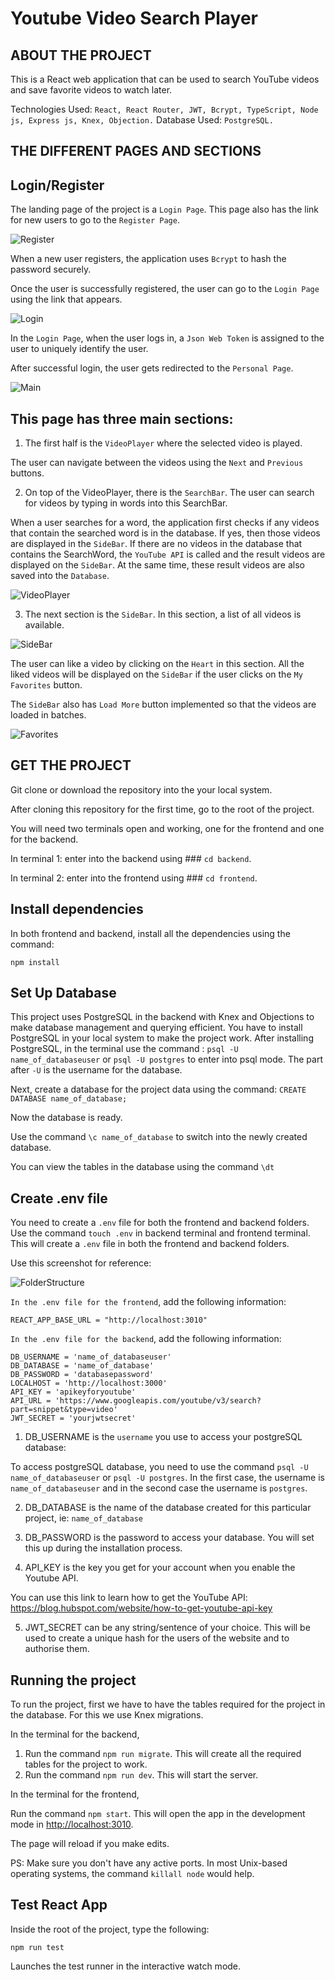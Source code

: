 # Youtube Video Search Player

## ABOUT THE PROJECT

This is a React web application that can be used to search YouTube videos and save favorite videos to watch later.

Technologies Used: `React, React Router, JWT, Bcrypt, TypeScript, Node js, Express js, Knex, Objection.`
Database Used: `PostgreSQL.`

## THE DIFFERENT PAGES AND SECTIONS

## Login/Register

The landing page of the project is a `Login Page`. This page also has the link for new users to go to the `Register Page`.

![Register](images/register.png?raw=true "Register")

When a new user registers, the application uses `Bcrypt` to hash the password securely.

Once the user is successfully registered, the user can go to the `Login Page` using the link that appears.

![Login](images/login.png?raw=true "Login")

In the `Login Page`, when the user logs in, a `Json Web Token` is assigned to the user to uniquely identify the user.

After successful login, the user gets redirected to the `Personal Page`.

![Main](images/main.png?raw=true "Main")

## This page has three main sections:

1. The first half is the `VideoPlayer` where the selected video is played.

The user can navigate between the videos using the `Next` and `Previous` buttons.

2. On top of the VideoPlayer, there is the `SearchBar`. The user can search for videos by typing in words into this SearchBar.

When a user searches for a word, the application first checks if any videos that contain the searched word is in the database. If yes, then those videos are displayed in the `SideBar`. If there are no videos in the database that contains the SearchWord, the `YouTube API` is called and the result videos are displayed on the `SideBar`. At the same time, these result videos are also saved into the `Database`.

![VideoPlayer](images/videoplayer-search.png?raw=true "VideoPlayer")

3. The next section is the `SideBar`. In this section, a list of all videos is available.

![SideBar](images/sidebar.png?raw=true "SideBar")

The user can like a video by clicking on the `Heart` in this section. All the liked videos will be displayed on the `SideBar` if the user clicks on the `My Favorites` button.

The `SideBar` also has `Load More` button implemented so that the videos are loaded in batches.

![Favorites](images/favorites.png?raw=true "Favorites")

## GET THE PROJECT

Git clone or download the repository into the your local system.

After cloning this repository for the first time, go to the root of the project.

You will need two terminals open and working, one for the frontend and one for the backend.

In terminal 1: enter into the backend using ### `cd backend`.

In terminal 2: enter into the frontend using ### `cd frontend`.

## Install dependencies

In both frontend and backend, install all the dependencies using the command:

```
npm install

```

## Set Up Database

This project uses PostgreSQL in the backend with Knex and Objections to make database management and querying efficient.
You have to install PostgreSQL in your local system to make the project work.
After installing PostgreSQL, in the terminal use the command : `psql -U name_of_databaseuser` or `psql -U postgres` to enter into psql mode. The part after `-U` is the username for the database.

Next, create a database for the project data using the command: `CREATE DATABASE name_of_database;`

Now the database is ready.

Use the command `\c name_of_database` to switch into the newly created database.

You can view the tables in the database using the command `\dt`

## Create .env file

You need to create a `.env` file for both the frontend and backend folders.
Use the command `touch .env` in backend terminal and frontend terminal. This will create a `.env` file in both the frontend and backend folders.

Use this screenshot for reference:

![FolderStructure](images/folderstructure.png?raw=true "FolderStructure")

`In the .env file for the frontend`, add the following information:

```shell
REACT_APP_BASE_URL = "http://localhost:3010"
```

`In the .env file for the backend`, add the following information:

```shell
DB_USERNAME = 'name_of_databaseuser'
DB_DATABASE = 'name_of_database'
DB_PASSWORD = 'databasepassword'
LOCALHOST = 'http://localhost:3000'
API_KEY = 'apikeyforyoutube'
API_URL = 'https://www.googleapis.com/youtube/v3/search?part=snippet&type=video'
JWT_SECRET = 'yourjwtsecret'
```

1. DB_USERNAME is the `username` you use to access your postgreSQL database:

To access postgreSQL database, you need to use the command `psql -U name_of_databaseuser` or `psql -U postgres`. In the first case, the username is `name_of_databaseuser` and in the second case the username is `postgres`.

2. DB_DATABASE is the name of the database created for this particular project, ie: `name_of_database`

3. DB_PASSWORD is the password to access your database. You will set this up during the installation process.

4. API_KEY is the key you get for your account when you enable the Youtube API.

You can use this link to learn how to get the YouTube API: https://blog.hubspot.com/website/how-to-get-youtube-api-key

5. JWT_SECRET can be any string/sentence of your choice. This will be used to create a unique hash for the users of the website and to authorise them.

## Running the project

To run the project, first we have to have the tables required for the project in the database. For this we use Knex migrations.

In the terminal for the backend,

1. Run the command `npm run migrate`. This will create all the required tables for the project to work.
2. Run the command `npm run dev`. This will start the server.

In the terminal for the frontend,

Run the command `npm start`. This will open the app in the development mode in [http://localhost:3010](http://localhost:3010).

The page will reload if you make edits.

PS: Make sure you don't have any active ports. In most Unix-based operating systems, the command `killall node` would help.

## Test React App

Inside the root of the project, type the following:

```
npm run test
```

Launches the test runner in the interactive watch mode.
